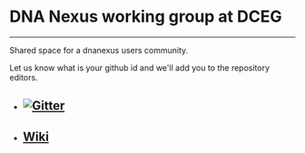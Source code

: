 # DNA Nexus working group at DCEG
____

Shared space for a dnanexus users community. 

Let us know what is your github id and we'll add you to the repository editors.

* ## [![Gitter](https://badges.gitter.im/cloud4bio/community.svg)](https://gitter.im/cloud4bio/community?utm_source=badge&utm_medium=badge&utm_campaign=pr-badge)
* ## [Wiki](https://github.com/episphere/dnanexus/wiki)
